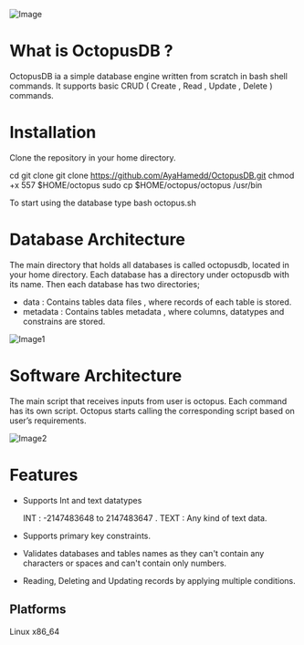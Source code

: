 ![Image](https://github.com/AyaHamedd/OctopusDB/blob/main/images/octopusdb.jpeg)

# What is OctopusDB ?

OctopusDB ia a simple database engine written from scratch in bash shell commands. It supports basic CRUD ( Create , Read , Update , Delete ) commands.

# Installation
Clone the repository in your home directory.

cd
git clone git clone https://github.com/AyaHamedd/OctopusDB.git
chmod +x 557 $HOME/octopus
sudo cp $HOME/octopus/octopus /usr/bin

To start using the database type
bash octopus.sh

# Database Architecture
The main directory that holds all databases is called octopusdb, located in your home directory. Each database has a directory under  octopusdb with its name. Then each database has two directories;
- data : Contains tables data files , where records of each table is stored.
- metadata : Contains tables metadata , where columns, datatypes and constrains are stored.

![Image1](https://github.com/AyaHamedd/OctopusDB/blob/main/images/dbArchitectue.png)

# Software Architecture
The main script that receives inputs from user is octopus. Each command has its own script. Octopus starts calling the corresponding script based on user’s requirements.

![Image2](https://github.com/AyaHamedd/OctopusDB/blob/main/images/swArchitecture.png)

# Features
- Supports Int and text datatypes

    INT : -2147483648 to 2147483647
.
    TEXT : Any kind of text data.

- Supports primary key constraints.
- Validates databases and tables names as they can't contain any characters or spaces and can't contain only numbers. 
- Reading, Deleting and Updating records by applying multiple conditions.

## Platforms
Linux x86_64


